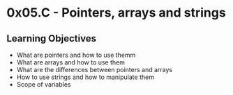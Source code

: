 # 0x05.C - Pointers, arrays and strings

## Learning Objectives
- What are pointers and how to use themm
- What are arrays and how to use them
- What are the differences between pointers and arrays
- How to use strings and how to manipulate them
- Scope of variables
